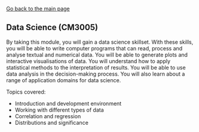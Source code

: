 [Go back to the main page](https://github.com/world-class/REPL)

## Data Science (CM3005)

By taking this module, you will gain a data science skillset. With these skills, you will be able to write
computer programs that can read, process and analyse textual and numerical data. You will be able
to generate plots and interactive visualisations of data. You will understand how to apply statistical
methods to the interpretation of results. You will be able to use data analysis in the decision-making
process. You will also learn about a range of application domains for data science.

Topics covered:

- Introduction and development environment
- Working with different types of data
- Correlation and regression
- Distributions and significance

